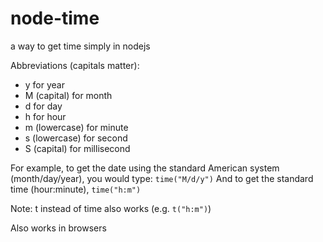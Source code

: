 # node-time
a way to get time simply in nodejs

Abbreviations (capitals matter):
  * y for year
  * M (capital) for month
  * d for day
  * h for hour
  * m (lowercase) for minute
  * s (lowercase) for second
  * S (capital) for millisecond

For example, to get the date using the standard American system (month/day/year), you would type:
  `time("M/d/y")`
 And to get the standard time (hour:minute), 
  `time("h:m")`
  
  Note: t instead of time also works (e.g. `t("h:m")`)
  
  Also works in browsers

